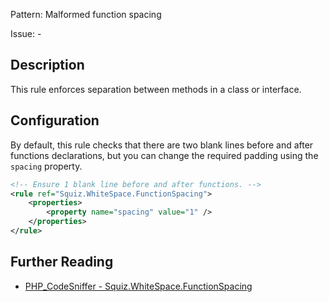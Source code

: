 Pattern: Malformed function spacing

Issue: -

## Description

This rule enforces separation between methods in a class or interface.

## Configuration

By default, this rule checks that there are two blank lines before and after functions declarations, but you can change the required padding using the `spacing` property.

```xml
<!-- Ensure 1 blank line before and after functions. -->
<rule ref="Squiz.WhiteSpace.FunctionSpacing">
    <properties>
        <property name="spacing" value="1" />
    </properties>
</rule>
```

## Further Reading

* [PHP_CodeSniffer - Squiz.WhiteSpace.FunctionSpacing](https://github.com/PHPCSStandards/PHP_CodeSniffer/blob/master/src/Standards/Squiz/Sniffs/WhiteSpace/FunctionSpacingSniff.php)